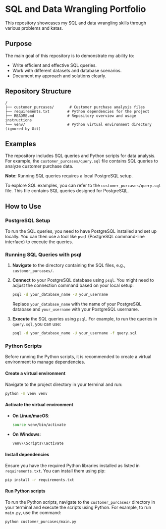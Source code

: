 # SQL and Data Wrangling Portfolio

This repository showcases my SQL and data wrangling skills through various problems and katas.

## Purpose

The main goal of this repository is to demonstrate my ability to:

*   Write efficient and effective SQL queries.
*   Work with different datasets and database scenarios.
*   Document my approach and solutions clearly.

## Repository Structure

```
/
├── customer_purcases/       # Customer purchase analysis files
├── requirements.txt        # Python dependencies for the project
├── README.md               # Repository overview and usage instructions
└── venv/                   # Python virtual environment directory (ignored by Git)
```


## Examples

The repository includes SQL queries and Python scripts for data analysis. For example, the `customer_purcases/query.sql` file contains SQL queries to analyze customer purchase data.

**Note**: Running SQL queries requires a local PostgreSQL setup.

To explore SQL examples, you can refer to the `customer_purcases/query.sql` file. This file contains SQL queries designed for PostgreSQL.

## How to Use

### PostgreSQL Setup

To run the SQL queries, you need to have PostgreSQL installed and set up locally. You can then use a tool like `psql` (PostgreSQL command-line interface) to execute the queries.

### Running SQL Queries with psql

1.  **Navigate** to the directory containing the SQL files, e.g., `customer_purcases/`.
2.  **Connect** to your PostgreSQL database using `psql`. You might need to adjust the connection command based on your local setup:

    ```bash
    psql -d your_database_name -U your_username
    ```

    Replace `your_database_name` with the name of your PostgreSQL database and `your_username` with your PostgreSQL username.

3.  **Execute** the SQL queries using `psql`. For example, to run the queries in `query.sql`, you can use:

    ```bash
    psql -d your_database_name -U your_username -f query.sql
    ```

### Python Scripts

Before running the Python scripts, it is recommended to create a virtual environment to manage dependencies.

#### Create a virtual environment

Navigate to the project directory in your terminal and run:

```bash
python -m venv venv
```

#### Activate the virtual environment

*   **On Linux/macOS**:

    ```bash
    source venv/bin/activate
    ```

*   **On Windows**:

    ```bash
    venv\\Scripts\\activate
    ```

#### Install dependencies

Ensure you have the required Python libraries installed as listed in `requirements.txt`. You can install them using pip:

```bash
pip install -r requirements.txt
```

#### Run Python scripts

To run the Python scripts, navigate to the `customer_purcases/` directory in your terminal and execute the scripts using Python. For example, to run `main.py`, use the command:

```bash
python customer_purcases/main.py
```
